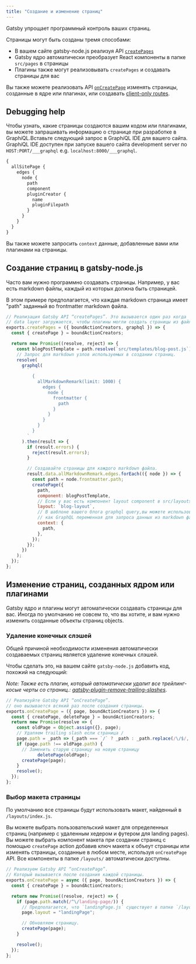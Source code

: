 ```yaml
---
title: "Создание и изменение страниц"
---
```


Gatsby упрощает программный контроль ваших страниц.

Страницы могут быть созданы тремя способами:

* В вашем сайте gatsby-node.js реализуя API
  [`createPages`](/docs/node-apis/#createPages)
* Gatsby ядро автоматически преобразует React компоненты в папке `src/pages` в страницы
* Плагины также могут реализовывать `createPages` и создавать страницы для вас

Вы также можете реализовать API [`onCreatePage`](/docs/node-apis/#onCreatePage)
изменять страницы, созданные в ядре или плагинах, или создавать [client-only routes](/docs/building-apps-with-gatsby/).

## Debugging help

Чтобы узнать, какие страницы создаются вашим кодом или плагинами, вы можете запрашивать информацию о странице при разработке в Graph*i*QL.Вставьте следующий запрос в Graph*i*QL IDE для вашего сайта. Graph*i*QL IDE доступен при запуске
вашего сайта development server по `HOST:PORT/___graphql` e.g.
`localhost:8000/___graphql`.

```graphql
{
  allSitePage {
    edges {
      node {
        path
        component
        pluginCreator {
          name
          pluginFilepath
        }
      }
    }
  }
}
```

Вы также можете запросить `context` данные, добавленные вами или плагинами на страницы.

## Создание страниц в gatsby-node.js

Часто вам нужно программно создавать страницы. Например, у вас есть
markdown файлы, каждый из которых должна быть страницей.

В этом примере предполагается, что каждая markdown страница имеет "path" заданный во frontmatter
markdown файла.

```javascript
// Реализация Gatsby API “createPages”. Это вызывается один раз когда
// data layer загружается, чтобы плагины могли создать страницы из файлов.
exports.createPages = ({ boundActionCreators, graphql }) => {
  const { createPage } = boundActionCreators;

  return new Promise((resolve, reject) => {
    const blogPostTemplate = path.resolve(`src/templates/blog-post.js`);
    // Запрос для markdown узлов используемых в создании страниц.
    resolve(
      graphql(
        `
          {
            allMarkdownRemark(limit: 1000) {
              edges {
                node {
                  frontmatter {
                    path
                  }
                }
              }
            }
          }
        `
      ).then(result => {
        if (result.errors) {
          reject(result.errors);
        }

        // Создавайте страницы для каждого markdown файла.
        result.data.allMarkdownRemark.edges.forEach(({ node }) => {
          const path = node.frontmatter.path;
          createPage({
            path,
            component: blogPostTemplate,
            // Если у вас есть компонент layout component в src/layouts/blog-layout.js
            layout: `blog-layout`,
            // В шаблоне вашего блога graphql query,вы можете использовать путь
            // как GraphQL переменная для запроса данных из markdown файла.
            context: {
              path,
            },
          });
        });
      })
    );
  });
};
```

## Изменение страниц, созданных ядром или плагинами

Gatsby ядро и плагины могут автоматически создавать страницы для вас. Иногда по умолчанию не совсем то, что вы хотите, и вам нужно изменить созданные объекты страниц
objects.

### Удаление конечных слэшей

Общей причиной необходимости изменения автоматически создаваемых страниц является удаление конечных слэшей.

Чтобы сделать это, на вашем сайте `gatsby-node.js` добавить код, похожий на следующий:

_Note: Также есть плагин, который автоматически удалит все трейлинг-косые черты со страниц.:
[gatsby-plugin-remove-trailing-slashes](/packages/gatsby-plugin-remove-trailing-slashes/)_.

```javascript
// Реализуйте Gatsby API “onCreatePage”.
// оно вызывается всякий раз после создания страницы.
exports.onCreatePage = ({ page, boundActionCreators }) => {
  const { createPage, deletePage } = boundActionCreators;
  return new Promise(resolve => {
    const oldPage = Object.assign({}, page);
    // Удаляем trailing slash если страница /
    page.path = _path => (_path === `/` ? _path : _path.replace(/\/$/, ``));
    if (page.path !== oldPage.path) {
      // Заменить старую страницу на новую страницу
            deletePage(oldPage);
      createPage(page);
    }
    resolve();
  });
};
```

### Выбор макета страницы

По умолчанию все страницы будут использовать макет, найденный в `/layouts/index.js`.

Вы можете выбрать пользовательский макет для определенных страниц (например с удаленным
хедером и футером для landing pages). Вы можете выбрать компонент макета при создании страниц с помощью `createPage` action добавив ключ макета к объеут страницы
или изменять страницы, созданные в любом месте, используя `onCreatePage` API. Все компоненты в папке `/layouts/` автоматически доступны.

```javascript
// Реализуем Gatsby API “onCreatePage”.
// Который вызывается после создания каждой страницы.
exports.onCreatePage = async ({ page, boundActionCreators }) => {
  const { createPage } = boundActionCreators;

  return new Promise((resolve, reject) => {
    if (page.path.match(/^\/landing-page/)) {
      // Предполагается, что `landingPage.js` существует в папке `/layouts/`
      page.layout = "landingPage";

      // Обновляем страницу.
      createPage(page);
    }

    resolve();
  });
};
```
